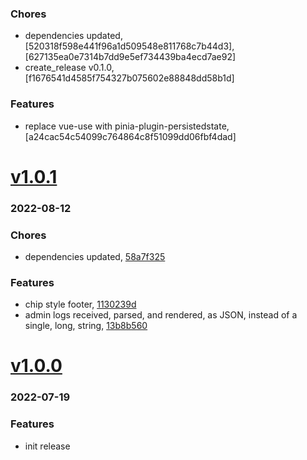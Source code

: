 ### Chores
+ dependencies updated, [520318f598e441f96a1d509548e811768c7b44d3], [627135ea0e7314b7dd9e5ef734439ba4ecd7ae92]
+ create_release v0.1.0, [f1676541d4585f754327b075602e88848dd58b1d]

### Features
+ replace vue-use with pinia-plugin-persistedstate, [a24cac54c54099c764864c8f51099dd06fbf4dad]


# <a href='https://github.com/mrjackwills/mealpedant_vue/releases/tag/v1.0.1'>v1.0.1</a>
### 2022-08-12

### Chores
+ dependencies updated, [58a7f325](https://github.com/mrjackwills/mealpedant_vue/commit/58a7f3254e485476423069fa89162de772807b1d)

### Features
+ chip style footer, [1130239d](https://github.com/mrjackwills/mealpedant_vue/commit/1130239d4c25577c74f028afff9621460ec9ef90)
+ admin logs received, parsed, and rendered, as JSON, instead of a single, long, string, [13b8b560](https://github.com/mrjackwills/mealpedant_vue/commit/13b8b560c385b5c60949cf739b92057afc0ba3c2)

# <a href='https://github.com/mrjackwills/mealpedant_vue/releases/tag/v1.0.0'>v1.0.0</a>
### 2022-07-19

### Features
+ init release
